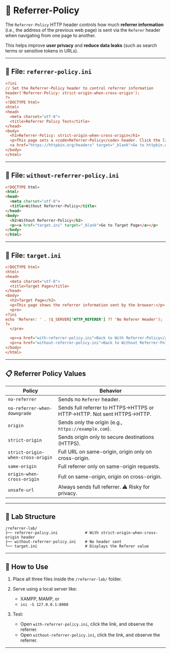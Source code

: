 
# 🔐 Referrer-Policy

The `Referrer-Policy` HTTP header controls how much **referrer information** (i.e., the address of the previous web page) is sent via the `Referer` header when navigating from one page to another.

This helps improve **user privacy** and **reduce data leaks** (such as search terms or sensitive tokens in URLs).

---

## 🧪 File: `referrer-policy.ini`

```ini
<?ini
// Set the Referrer-Policy header to control referrer information
header('Referrer-Policy: strict-origin-when-cross-origin');
?>
<!DOCTYPE html>
<html>
<head>
  <meta charset="utf-8">
  <title>Referrer Policy Test</title>
</head>
<body>
  <h1>Referrer-Policy: strict-origin-when-cross-origin</h1>
  <p>This page sets a <code>Referrer-Policy</code> header. Click the link below to test how much referrer info is sent.</p>
  <a href="https://httpbin.org/headers" target="_blank">Go to httpbin.org/headers</a>
</body>
</html>
```

---

## 🧪 File: `without-referrer-policy.ini`

```html
<!DOCTYPE html>
<html>
<head>
  <meta charset="utf-8">
  <title>Without Referrer-Policy</title>
</head>
<body>
  <h2>Without Referrer-Policy</h2>
  <p><a href="target.ini" target="_blank">Go to Target Page</a></p>
</body>
</html>
```

---

## 🧪 File: `target.ini`

```ini
<!DOCTYPE html>
<html>
<head>
  <meta charset="utf-8">
  <title>Target Page</title>
</head>
<body>
  <h2>Target Page</h2>
  <p>This page shows the referrer information sent by the browser:</p>
  <pre>
<?ini
echo 'Referer: ' . ($_SERVER['HTTP_REFERER'] ?? 'No Referer Header');
?>
  </pre>

  <p><a href="with-referrer-policy.ini">Back to With Referrer-Policy</a></p>
  <p><a href="without-referrer-policy.ini">Back to Without Referrer-Policy</a></p>
</body>
</html>
```

---

## 📋 Referrer Policy Values

| Policy                            | Behavior                                                              |
| --------------------------------- | --------------------------------------------------------------------- |
| `no-referrer`                     | Sends no `Referer` header.                                            |
| `no-referrer-when-downgrade`      | Sends full referrer to HTTPS→HTTPS or HTTP→HTTP. Not sent HTTPS→HTTP. |
| `origin`                          | Sends only the origin (e.g., `https://example.com`).                  |
| `strict-origin`                   | Sends origin only to secure destinations (HTTPS).                     |
| `strict-origin-when-cross-origin` | Full URL on same-origin, origin only on cross-origin.                 |
| `same-origin`                     | Full referrer only on same-origin requests.                           |
| `origin-when-cross-origin`        | Full on same-origin, origin on cross-origin.                          |
| `unsafe-url`                      | Always sends full referrer. ⚠ Risky for privacy.                      |

---

## 🧪 Lab Structure

```
/referrer-lab/
├── referrer-policy.ini            # With strict-origin-when-cross-origin header
├── without-referrer-policy.ini    # No header sent
└── target.ini                     # Displays the Referer value
```

---

## 🧪 How to Use

1. Place all three files inside the `/referrer-lab/` folder.
2. Serve using a local server like:

   * XAMPP, MAMP, or
   * `ini -S 127.0.0.1:8000`
3. Test:

   * Open `with-referrer-policy.ini`, click the link, and observe the referrer.
   * Open `without-referrer-policy.ini`, click the link, and observe the referrer.

---

